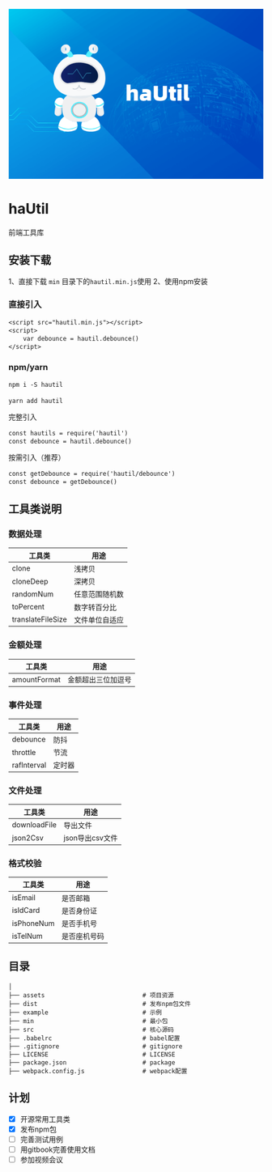 ![图片](./assets/hautil.png)

# haUtil

前端工具库

## 安装下载

1、直接下载 `min` 目录下的`hautil.min.js`使用
2、使用npm安装

### 直接引入
```
<script src="hautil.min.js"></script>
<script>
    var debounce = hautil.debounce()
</script>
```
### npm/yarn
```
npm i -S hautil

yarn add hautil
```
完整引入
```
const hautils = require('hautil')
const debounce = hautil.debounce()
```
按需引入（推荐）
```
const getDebounce = require('hautil/debounce')
const debounce = getDebounce()
```

## 工具类说明

### 数据处理
| 工具类   | 用途                                           |
| ------ | ---------------------------------------------- |
|clone |    浅拷贝|
|cloneDeep |    深拷贝|
|randomNum |    任意范围随机数|
|toPercent |    数字转百分比|
|translateFileSize |    文件单位自适应|

### 金额处理
| 工具类   | 用途                                           |
| ------ | ---------------------------------------------- |
|amountFormat |    金额超出三位加逗号|
### 事件处理
| 工具类   | 用途                                           |
| ------ | ---------------------------------------------- |
|debounce |    防抖|
|throttle |    节流|
|rafInterval |    定时器|

### 文件处理
| 工具类   | 用途                                           |
| ------ | ---------------------------------------------- |
|downloadFile |    导出文件|
|json2Csv |    json导出csv文件|
### 格式校验
| 工具类   | 用途                                           |
| ------ | ---------------------------------------------- |
|isEmail |    是否邮箱|
|isIdCard |    是否身份证|
|isPhoneNum |    是否手机号|
|isTelNum |    是否座机号码|

## 目录

```  
│
├── assets                           # 项目资源
├── dist                             # 发布npm包文件
├── example                          # 示例
├── min                              # 最小包
├── src                              # 核心源码
├── .babelrc                         # babel配置
├── .gitignore                       # gitignore
├── LICENSE                          # LICENSE
├── package.json                     # package
├── webpack.config.js                # webpack配置
```

## 计划
- [x] 开源常用工具类
- [x] 发布npm包
- [ ] 完善测试用例
- [ ] 用gitbook完善使用文档
- [ ] 参加视频会议